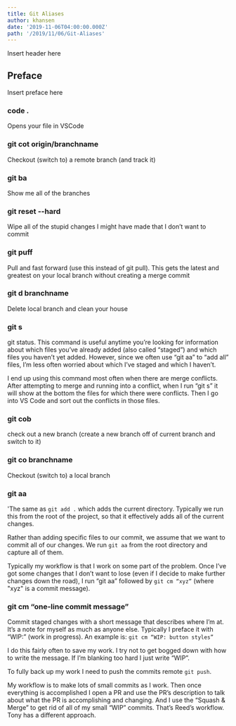 ```yaml
---
title: Git Aliases
author: khansen
date: '2019-11-06T04:00:00.000Z'
path: '/2019/11/06/Git-Aliases'
---
```


Insert header here

## Preface

Insert preface here

### code .

Opens your file in VSCode

### git cot origin/branchname

Checkout (switch to) a remote branch (and track it)

### git ba

Show me all of the branches

### git reset --hard

Wipe all of the stupid changes I might have made that I don’t want to commit

### git puff

Pull and fast forward (use this instead of git pull). This gets the latest and greatest on your local branch without creating a merge commit

### git d branchname

Delete local branch and clean your house

### git s

git status. This command is useful anytime you’re looking for information about which files you’ve already added (also called “staged”) and which files you haven’t yet added. However, since we often use “git aa” to “add all” files, I’m less often worried about which I’ve staged and which I haven’t.

I end up using this command most often when there are merge conflicts. After attempting to merge and running into a conflict, when I run “git s” it will show at the bottom the files for which there were conflicts. Then I go into VS Code and sort out the conflicts in those files.

### git cob

check out a new branch (create a new branch off of current branch and switch to it)

### git co branchname

Checkout (switch to) a local branch

### git aa

'The same as `git add .` which adds the current directory. Typically we run this from the root of the project, so that it effectively adds all of the current changes.

Rather than adding specific files to our commit, we assume that we want to commit all of our changes. We run `git aa` from the root directory and capture all of them.

Typically my workflow is that I work on some part of the problem. Once I’ve got some changes that I don’t want to lose (even if I decide to make further changes down the road), I run “git aa” followed by `git cm “xyz”` (where "xyz" is a commit message).

### git cm “one-line commit message”

Commit staged changes with a short message that describes where I’m at. It’s a note for myself as much as anyone else. Typically I preface it with “WIP:” (work in progress). An example is: `git cm “WIP: button styles”`

I do this fairly often to save my work. I try not to get bogged down with how to write the message. If I’m blanking too hard I just write “WIP”.

To fully back up my work I need to push the commits remote `git push`.

My workflow is to make lots of small commits as I work. Then once everything is accomplished I open a PR and use the PR’s description to talk about what the PR is accomplishing and changing.
And I use the “Squash & Merge” to get rid of all of my small “WIP” commits. That’s Reed’s workflow. Tony has a different approach.
